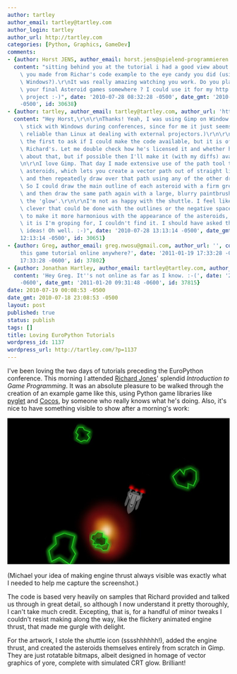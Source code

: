```yaml
---
author: tartley
author_email: tartley@tartley.com
author_login: tartley
author_url: http://tartley.com
categories: [Python, Graphics, GameDev]
comments:
- {author: Horst JENS, author_email: horst.jens@spielend-programmieren.at, author_url: 'http://www.spielend-programmieren.at',
  content: "sitting behind you at the tutorial i had a good view about the progress\
    \ you made from Richar's code example to the eye candy you did (using Gimp on\
    \ Windows?).\r\nIt was really amazing watching you work. Do you plan to publish\
    \ your final Asteroid games somewhere ? I could use it for my http://ThePythonGameBook.com\
    \ project :-)", date: '2010-07-28 08:32:28 -0500', date_gmt: '2010-07-28 07:32:28
    -0500', id: 30638}
- {author: tartley, author_email: tartley@tartley.com, author_url: 'http://tartley.com',
  content: "Hey Horst,\r\n\r\nThanks! Yeah, I was using Gimp on Window.s (I tend to\
    \ stick with Windows during conferences, since for me it just seems to be more\
    \ reliable than Linux at dealing with external projectors.)\r\n\r\nYou're not\
    \ the first to ask if I could make the code available, but it is of course entirely\
    \ Richard's. Let me double check how he's licensed it and whether he has any preferences\
    \ about that, but if possible then I'll make it (with my diffs) available somewhere.\r\
    \n\r\nI love Gimp. That day I made extensive use of the path tool to draw the\
    \ asteroids, which lets you create a vector path out of straight lines or splines,\
    \ and then repeatedly draw over that path using any of the other drawing tools.\
    \ So I could draw the main outline of each asteroid with a firm green pencil line,\
    \ and then draw the same path again with a large, blurry paintbrush, to produce\
    \ the 'glow'.\r\n\r\nI'm not as happy with the shuttle. I feel like there's something\
    \ clever that could be done with the outlines or the negative spaces or the colors,\
    \ to make it more harmonious with the appearance of the asteroids, but whatever\
    \ it is I'm groping for, I couldn't find it. I should have asked the class for\
    \ ideas! Oh well. :-)", date: '2010-07-28 13:13:14 -0500', date_gmt: '2010-07-28
    12:13:14 -0500', id: 30651}
- {author: Greg, author_email: greg.nwosu@gmail.com, author_url: '', content: 'is
    this game tutorial online anywhere?', date: '2011-01-19 17:33:28 -0600', date_gmt: '2011-01-19
    17:33:28 -0600', id: 37802}
- {author: Jonathan Hartley, author_email: tartley@tartley.com, author_url: 'http://tartley.com',
  content: 'Hey Greg. It''s not online as far as I know. :-(', date: '2011-01-20 09:31:48
    -0600', date_gmt: '2011-01-20 09:31:48 -0600', id: 37815}
date: 2010-07-19 00:08:53 -0500
date_gmt: 2010-07-18 23:08:53 -0500
layout: post
published: true
status: publish
tags: []
title: Loving EuroPython Tutorials
wordpress_id: 1137
wordpress_url: http://tartley.com/?p=1137
---
```


I've been loving the two days of tutorials preceding the EuroPython
conference. This morning I attended [Richard
Jones](http://www.mechanicalcat.net/richard/log)' splendid *Introduction
to Game Programming*. It was an absolute pleasure to be walked through
the creation of an example game like this, using Python game libraries
like [pyglet](http://pyglet.org/) and [Cocos](http://cocos2d.org/), by
someone who really knows what he's doing. Also, it's nice to have
something visible to show after a morning's work:

![My asteroids.](/assets/2010/07/intro-to-game-programming.jpg)

(Michael your idea of making engine thrust always visible was exactly what I
needed to help me capture the screenshot.)

The code is based very heavily on samples that Richard provided and
talked us through in great detail, so although I now understand it
pretty thoroughly, I can't take much credit. Excepting, that is, for a
handful of minor tweaks I couldn't resist making along the way, like the
flickery animated engine thrust, that made me gurgle with delight.

For the artwork, I stole the shuttle icon (sssshhhhhh!), added the
engine thrust, and created the asteroids themselves entirely from
scratch in Gimp. They are just rotatable bitmaps, albeit designed in
homage of vector graphics of yore, complete with simulated CRT glow.
Brilliant!
